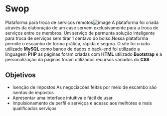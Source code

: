 # Swop
Plataforma para troca de serviços remotos![image](https://user-images.githubusercontent.com/67063112/136670780-48c6c625-2a60-4ab5-afbe-cb6fb0899c00.png)
A plataforma foi criada através da elaboração de um case servem exclusivamente para a troca de serviços entre os membros. 
Um serviço de permunta solução inteligente para troca de serviços sem tirar 1 centavo do bolso.Nossa plataforma permite o escambo de forma prática, rápida e segura.
O site foi criado utilizado **MySQL** como banco de dados o back-end foi utilizado a linguagem **PHP** as páginas foram criadas com **HTML** utilizado **Bootstrap**
e a personalização da páginas foram utilizados recursos variados do **CSS**

## Objetivos 
- Isenção de impostos
As negociações feitas por meio de escambo são isentas de impostos
- Apresentar uma interface intuitiva e fácil de usar.
- Impulsionamento de perfil e serviços e acesso aos melhores e mais qualificados serviços
